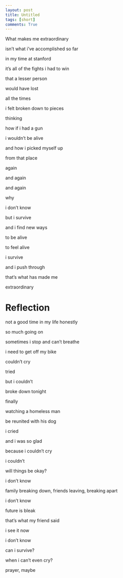```yaml
---
layout: post
title: Untitled
tags: [short]
comments: True
---
```


What makes me extraordinary

isn’t what i’ve accomplished so far 

in my time at stanford

it’s all of the fights i had to win

that a lesser person 

would have lost

all the times 

i felt broken down to pieces

thinking 

how if i had a gun

i wouldn’t be alive

and how i picked myself up

from that place

again

and again

and again

why

i don’t know

but i survive



and i find new ways 

to be alive

to feel alive


i survive

and i push through

that’s what has made me 

extraordinary


# Reflection 

not a good time in my life honestly

so much going on 

sometimes i stop and can’t breathe

i need to get off my bike 

couldn’t cry

tried

but i couldn’t

broke down tonight

finally

watching a homeless man 

be reunited with his dog

i cried

and i was so glad

because i couldn’t cry

i couldn’t



will things be okay?

i don’t know


family breaking down, friends leaving, breaking apart

i don’t know


future is bleak

that’s what my friend said



i see it now

i don’t know


can i survive?


when i can’t even cry?


prayer, maybe
